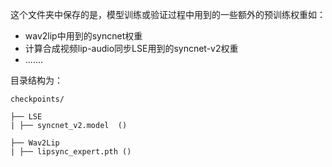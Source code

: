 这个文件夹中保存的是，模型训练或验证过程中用到的一些额外的预训练权重如：
- wav2lip中用到的syncnet权重
- 计算合成视频lip-audio同步LSE用到的syncnet-v2权重
- .......

目录结构为：
```
checkpoints/

├── LSE
| ├── syncnet_v2.model  ()

├── Wav2Lip
| ├── lipsync_expert.pth ()

```
